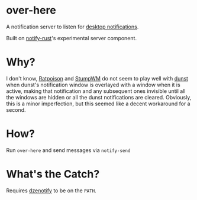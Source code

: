 over-here
=========

A notification server to listen for [desktop notifications](https://developer.gnome.org/notification-spec/).

Built on [notify-rust](https://github.com/hoodie/notify-rust)'s experimental server component.

Why?
====

I don't know, [Ratpoison](http://www.nongnu.org/ratpoison/) and [StumpWM](https://stumpwm.github.io/) do not seem to play well with [dunst](https://github.com/knopwob/dunst) when dunst's notification window is overlayed with a window when it is active, making that notification and any subsequent ones invisible until all the windows are hidden or all the dunst notifications are cleared. Obviously, this is a minor imperfection, but this seemed like a decent workaround for a second.

How?
===

Run `over-here` and send messages via `notify-send`

What's the Catch?
=================

Requires [dzenotify](https://github.com/femnad/dzenotify) to be on the `PATH`.
